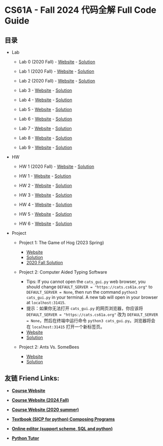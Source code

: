 # CS61A - Fall 2024 代码全解 Full Code Guide

## 目录

- Lab
  - Lab 0 (2020 Fall) - [Website](https://web.archive.org/web/20201111145450/https://cs61a.org/lab/lab00/) - [Solution](Lab/2020Fall/lab00)

  - Lab 1 (2020 Fall) - [Website](https://web.archive.org/web/20201130111318/https://cs61a.org/lab/lab01/) - [Solution](Lab/2020Fall/lab01)

  - Lab 2 (2020 Fall) - [Website](https://web.archive.org/web/20201219202517/https://cs61a.org/lab/lab02/) - [Solution](Lab/2020Fall/lab02)

  - Lab 3 - [Website](https://insideempire.github.io/CS61A-Website-Archive/lab/lab03/index.html) - [Solution](https://insideempire.github.io/CS61A-Website-Archive/lab/sol-lab03/index.html)

  - Lab 4 - [Website](https://insideempire.github.io/CS61A-Website-Archive/lab/lab04/index.html) - [Solution](https://insideempire.github.io/CS61A-Website-Archive/lab/sol-lab04/index.html)

  - Lab 5 - [Website](https://insideempire.github.io/CS61A-Website-Archive/lab/lab05/index.html) - [Solution](https://insideempire.github.io/CS61A-Website-Archive/lab/sol-lab05/index.html)

  - Lab 6 - [Website](https://insideempire.github.io/CS61A-Website-Archive/lab/lab06/index.html) - [Solution](https://insideempire.github.io/CS61A-Website-Archive/lab/sol-lab06/index.html)
 
  - Lab 7 - [Website](https://insideempire.github.io/CS61A-Website-Archive/lab/lab07/index.html) - [Solution](https://insideempire.github.io/CS61A-Website-Archive/lab/sol-lab07/index.html)
 
  - Lab 8 - [Website](https://insideempire.github.io/CS61A-Website-Archive/lab/lab08/index.html) - [Solution](https://insideempire.github.io/CS61A-Website-Archive/lab/sol-lab08/index.html)
 
  - Lab 9 - [Website](https://insideempire.github.io/CS61A-Website-Archive/lab/lab09/index.html) - [Solution](https://insideempire.github.io/CS61A-Website-Archive/lab/sol-lab09/index.html)

- HW
  - HW 1 (2020 Fall) - [Website](https://cs61a.org/hw/hw01/) - [Solution](HW/2020Fall/hw01)

  - HW 1 - [Website](https://insideempire.github.io/CS61A-Website-Archive/hw/hw01/index.html) - [Solution](https://insideempire.github.io/CS61A-Website-Archive/hw/sol-hw01/index.html)

  - HW 2 - [Website](https://insideempire.github.io/CS61A-Website-Archive/hw/hw02/index.html) - [Solution](https://insideempire.github.io/CS61A-Website-Archive/hw/sol-hw02/index.html)

  - HW 3 - [Website](https://insideempire.github.io/CS61A-Website-Archive/hw/hw03/index.html) - [Solution](https://insideempire.github.io/CS61A-Website-Archive/hw/sol-hw03/index.html)

  - HW 4 - [Website](https://insideempire.github.io/CS61A-Website-Archive/hw/hw04/index.html) - [Solution](https://insideempire.github.io/CS61A-Website-Archive/hw/sol-hw04/index.html)

  - HW 5 - [Website](https://insideempire.github.io/CS61A-Website-Archive/hw/hw05/index.html) - [Solution](https://insideempire.github.io/CS61A-Website-Archive/hw/sol-hw05/index.html)
 
  - HW 6 - [Website](https://insideempire.github.io/CS61A-Website-Archive/hw/hw06/index.html) - [Solution](https://insideempire.github.io/CS61A-Website-Archive/hw/sol-hw06/index.html)

- Project
  - Project 1: The Game of Hog (2023 Spring)
    - [Website](https://web.archive.org/web/20230314030325/https://cs61a.org/proj/hog/#problem-2-2-pt)
    - [Solution](Projects/2023Spring/hog/hog.py)
    - [2020 Fall Solution](https://github.com/PKUFlyingPig/CS61A/blob/master/projects/hog/hog.py)

  - Project 2: Computer Aided Typing Software
    - Tips: If you cannot open the `cats_gui.py` web browser, you should change `DEFAULT_SERVER = "https://cats.cs61a.org"` to `DEFAULT_SERVER = None`, then run the command `python3 cats_gui.py` in your terminal. A new tab will open in your browser at `localhost:31415`.
    - 提示：如果你无法打开 `cats_gui.py` 的网页浏览器，你应该将 `DEFAULT_SERVER = "https://cats.cs61a.org"` 改为 `DEFAULT_SERVER = None`，然后在终端中运行命令 `python3 cats_gui.py`。浏览器将会在 `localhost:31415` 打开一个新标签页。
    - [Website](https://insideempire.github.io/CS61A-Website-Archive/proj/cats/index.html)
    - [Solution](Projects/cats/cats.py)

  - Project 2: Ants Vs. SomeBees
      - [Website](https://insideempire.github.io/CS61A-Website-Archive/proj/ants/index.html#)
      - [Solution](Projects/ants/ants.py)

## 友链 Friend Links:

- **[Course Website](https://cs61a.org)**

- **[Course Website (2024 Fall)](https://insideempire.github.io/CS61A-Website-Archive/)**

- **[Course Website (2020 summer)](https://web.archive.org/web/20201219202517/https://cs61a.org/)**

- **[Textbook (SICP for python) Composing Programs](https://www.composingprograms.com)**

- **[Online editor (support scheme, SQL and python)](https://code.cs61a.org)**

- **[Python Tutor](https://web.archive.org/web/20201213124038/https://tutor.cs61a.org/)**
